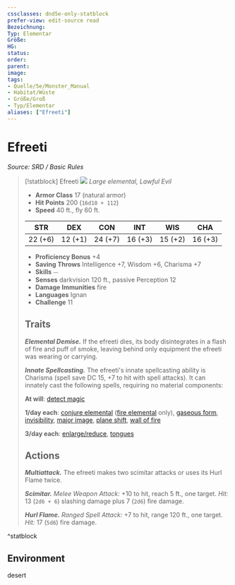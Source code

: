 ```yaml
---
cssclasses: dnd5e-only-statblock
prefer-view: edit-source read
Bezeichnung: 
Typ: Elementar
Größe: 
HG: 
status:
order:
parent:
image: 
tags:
- Quelle/5e/Monster_Manual
- Habitat/Wüste
- Größe/Groß
- Typ/Elementar
aliases: ["Efreeti"]
---
```

# Efreeti
*Source: SRD / Basic Rules*  

> [!statblock] Efreeti
> ![](compendium/bestiary/elemental/token/efreeti.png#token)
> *Large elemental, Lawful Evil*
> 
> - **Armor Class** 17  (natural armor)
> - **Hit Points** 200 (`16d10 + 112`)
> - **Speed** 40 ft., fly 60 ft.
> 
> |STR|DEX|CON|INT|WIS|CHA|
> |:---:|:---:|:---:|:---:|:---:|:---:|
> |22 (+6)|12 (+1)|24 (+7)|16 (+3)|15 (+2)|16 (+3)|
> 
> - **Proficiency Bonus** +4
> - **Saving Throws** Intelligence +7, Wisdom +6, Charisma +7
> - **Skills** ⏤
> - **Senses** darkvision 120 ft., passive Perception 12
> - **Damage Immunities** fire
> - **Languages** Ignan
> - **Challenge** 11
> 
> ## Traits
> 
> ***Elemental Demise.*** If the efreeti dies, its body disintegrates in a flash of fire and puff of smoke, leaving behind only equipment the efreeti was wearing or carrying.
> 
> ***Innate Spellcasting.*** The efreeti's innate spellcasting ability is Charisma (spell save DC 15, +7 to hit with spell attacks). It can innately cast the following spells, requiring no material components:
> 
> **At will**: [detect magic](compendium/spells/detect-magic.md)
> 
> **1/day each**: [conjure elemental](compendium/spells/conjure-elemental.md) ([fire elemental](compendium/bestiary/elemental/fire-elemental.md) only), [gaseous form](compendium/spells/gaseous-form.md), [invisibility](compendium/spells/invisibility.md), [major image](compendium/spells/major-image.md), [plane shift](compendium/spells/plane-shift.md), [wall of fire](compendium/spells/wall-of-fire.md)
> 
> **3/day each**: [enlarge/reduce](compendium/spells/enlarge-reduce.md), [tongues](compendium/spells/tongues.md)
> 
> ## Actions
> 
> ***Multiattack.*** The efreeti makes two scimitar attacks or uses its Hurl Flame twice.
> 
> ***Scimitar.*** *Melee Weapon Attack:* +10 to hit, reach 5 ft., one target. *Hit:* 13 (`2d6 + 6`) slashing damage plus 7 (`2d6`) fire damage.
> 
> ***Hurl Flame.*** *Ranged Spell Attack:* +7 to hit, range 120 ft., one target. *Hit:* 17 (`5d6`) fire damage.

^statblock

## Environment

desert
